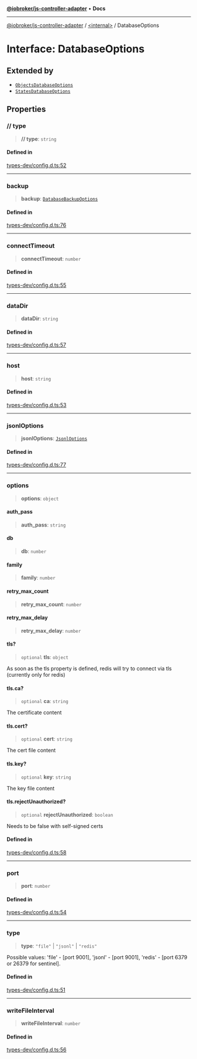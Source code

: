 [**@iobroker/js-controller-adapter**](../../README.md) • **Docs**

***

[@iobroker/js-controller-adapter](../../globals.md) / [\<internal\>](../README.md) / DatabaseOptions

# Interface: DatabaseOptions

## Extended by

- [`ObjectsDatabaseOptions`](ObjectsDatabaseOptions.md)
- [`StatesDatabaseOptions`](StatesDatabaseOptions.md)

## Properties

### // type

> **// type**: `string`

#### Defined in

[types-dev/config.d.ts:52](https://github.com/ioBroker/ioBroker.js-controller/blob/77e3ad19ba544ef59ab9929a52ba17e35b9cc80a/packages/types-dev/config.d.ts#L52)

***

### backup

> **backup**: [`DatabaseBackupOptions`](DatabaseBackupOptions.md)

#### Defined in

[types-dev/config.d.ts:76](https://github.com/ioBroker/ioBroker.js-controller/blob/77e3ad19ba544ef59ab9929a52ba17e35b9cc80a/packages/types-dev/config.d.ts#L76)

***

### connectTimeout

> **connectTimeout**: `number`

#### Defined in

[types-dev/config.d.ts:55](https://github.com/ioBroker/ioBroker.js-controller/blob/77e3ad19ba544ef59ab9929a52ba17e35b9cc80a/packages/types-dev/config.d.ts#L55)

***

### dataDir

> **dataDir**: `string`

#### Defined in

[types-dev/config.d.ts:57](https://github.com/ioBroker/ioBroker.js-controller/blob/77e3ad19ba544ef59ab9929a52ba17e35b9cc80a/packages/types-dev/config.d.ts#L57)

***

### host

> **host**: `string`

#### Defined in

[types-dev/config.d.ts:53](https://github.com/ioBroker/ioBroker.js-controller/blob/77e3ad19ba544ef59ab9929a52ba17e35b9cc80a/packages/types-dev/config.d.ts#L53)

***

### jsonlOptions

> **jsonlOptions**: [`JsonlOptions`](JsonlOptions.md)

#### Defined in

[types-dev/config.d.ts:77](https://github.com/ioBroker/ioBroker.js-controller/blob/77e3ad19ba544ef59ab9929a52ba17e35b9cc80a/packages/types-dev/config.d.ts#L77)

***

### options

> **options**: `object`

#### auth\_pass

> **auth\_pass**: `string`

#### db

> **db**: `number`

#### family

> **family**: `number`

#### retry\_max\_count

> **retry\_max\_count**: `number`

#### retry\_max\_delay

> **retry\_max\_delay**: `number`

#### tls?

> `optional` **tls**: `object`

As soon as the tls property is defined, redis will try to connect via tls (currently only for redis)

#### tls.ca?

> `optional` **ca**: `string`

The certificate content

#### tls.cert?

> `optional` **cert**: `string`

The cert file content

#### tls.key?

> `optional` **key**: `string`

The key file content

#### tls.rejectUnauthorized?

> `optional` **rejectUnauthorized**: `boolean`

Needs to be false with self-signed certs

#### Defined in

[types-dev/config.d.ts:58](https://github.com/ioBroker/ioBroker.js-controller/blob/77e3ad19ba544ef59ab9929a52ba17e35b9cc80a/packages/types-dev/config.d.ts#L58)

***

### port

> **port**: `number`

#### Defined in

[types-dev/config.d.ts:54](https://github.com/ioBroker/ioBroker.js-controller/blob/77e3ad19ba544ef59ab9929a52ba17e35b9cc80a/packages/types-dev/config.d.ts#L54)

***

### type

> **type**: `"file"` \| `"jsonl"` \| `"redis"`

Possible values: 'file' - [port 9001], 'jsonl' - [port 9001], 'redis' - [port 6379 or 26379 for sentinel].

#### Defined in

[types-dev/config.d.ts:51](https://github.com/ioBroker/ioBroker.js-controller/blob/77e3ad19ba544ef59ab9929a52ba17e35b9cc80a/packages/types-dev/config.d.ts#L51)

***

### writeFileInterval

> **writeFileInterval**: `number`

#### Defined in

[types-dev/config.d.ts:56](https://github.com/ioBroker/ioBroker.js-controller/blob/77e3ad19ba544ef59ab9929a52ba17e35b9cc80a/packages/types-dev/config.d.ts#L56)
